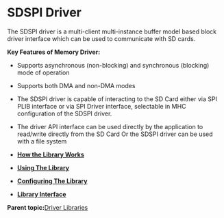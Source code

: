 # SDSPI Driver

The SDSPI driver is a multi-client multi-instance buffer model based block driver interface which can be used to communicate with SD cards.

**Key Features of Memory Driver:**

-   Supports asynchronous \(non-blocking\) and synchronous \(blocking\) mode of operation

-   Supports both DMA and non-DMA modes

-   The SDSPI driver is capable of interacting to the SD Card either via SPI PLIB interface or via SPI Driver interface, selectable in MHC configuration of the SDSPI driver.

-   The driver API interface can be used directly by the application to read/write directly from the SD Card Or the SDSPI driver can be used with a file system


-   **[How the Library Works](GUID-824D74D6-8B88-479A-8E92-981DECBE8204.md)**  

-   **[Using The Library](GUID-FF457C0B-00B0-4727-AC3E-2B9A6F5B62EE.md)**  

-   **[Configuring The Library](GUID-BB7E4A95-11F5-4B68-AB77-983B571454FF.md)**  

-   **[Library Interface](GUID-7A1B4F41-7CC6-49CF-941E-25265059D247.md)**  


**Parent topic:**[Driver Libraries](GUID-4FA4B38A-8C7F-46A3-9D08-4B8C5CE26712.md)

